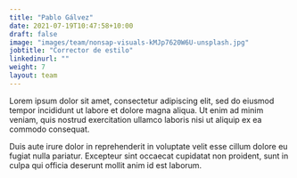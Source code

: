 ```yaml
---
title: "Pablo Gálvez"
date: 2021-07-19T10:47:58+10:00
draft: false
image: "images/team/nonsap-visuals-kMJp7620W6U-unsplash.jpg"
jobtitle: "Corrector de estilo"
linkedinurl: ""
weight: 7
layout: team
---
```


Lorem ipsum dolor sit amet, consectetur adipiscing elit, sed do eiusmod tempor incididunt ut labore et dolore magna aliqua. Ut enim ad minim veniam, quis nostrud exercitation ullamco laboris nisi ut aliquip ex ea commodo consequat.

Duis aute irure dolor in reprehenderit in voluptate velit esse cillum dolore eu fugiat nulla pariatur. Excepteur sint occaecat cupidatat non proident, sunt in culpa qui officia deserunt mollit anim id est laborum.
